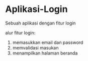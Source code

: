 # Aplikasi-Login
Sebuah aplikasi dengan fitur login

alur fitur login:
1. memasukkan email dan password
2. memvalidasi masukan
3. menampilkan halaman beranda
